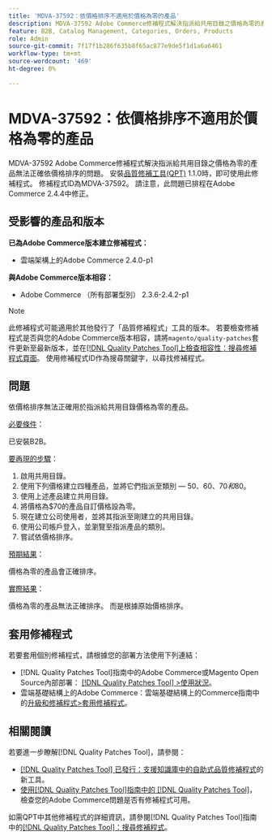 ```yaml
---
title: 'MDVA-37592：依價格排序不適用於價格為零的產品'
description: MDVA-37592 Adobe Commerce修補程式解決指派給共用目錄之價格為零的產品無法正確依價格排序的問題。 安裝[Quality Patches Tool (QPT)](https://experienceleague.adobe.com/en/docs/commerce-knowledge-base/kb/announcements/commerce-announcements/magento-quality-patches-released-new-tool-to-self-serve-quality-patches) 1.1.0時，即可使用此修補程式。 修補程式ID為MDVA-37592。 請注意，此問題已排程在Adobe Commerce 2.4.4中修正。
feature: B2B, Catalog Management, Categories, Orders, Products
role: Admin
source-git-commit: 7f17f1b286f635b8f65ac877e9de5f1d1a6a6461
workflow-type: tm+mt
source-wordcount: '469'
ht-degree: 0%

---
```


# MDVA-37592：依價格排序不適用於價格為零的產品

MDVA-37592 Adobe Commerce修補程式解決指派給共用目錄之價格為零的產品無法正確依價格排序的問題。 安裝[品質修補工具(QPT)](https://experienceleague.adobe.com/en/docs/commerce-knowledge-base/kb/announcements/commerce-announcements/magento-quality-patches-released-new-tool-to-self-serve-quality-patches) 1.1.0時，即可使用此修補程式。 修補程式ID為MDVA-37592。 請注意，此問題已排程在Adobe Commerce 2.4.4中修正。

## 受影響的產品和版本

**已為Adobe Commerce版本建立修補程式：**

* 雲端架構上的Adobe Commerce 2.4.0-p1

**與Adobe Commerce版本相容：**

* Adobe Commerce （所有部署型別） 2.3.6-2.4.2-p1

>[!NOTE]
>
>此修補程式可能適用於其他發行了「品質修補程式」工具的版本。 若要檢查修補程式是否與您的Adobe Commerce版本相容，請將`magento/quality-patches`套件更新至最新版本，並在[[!DNL Quality Patches Tool]上檢查相容性：搜尋修補程式頁面](https://experienceleague.adobe.com/en/docs/commerce-knowledge-base/kb/announcements/commerce-announcements/magento-quality-patches-released-new-tool-to-self-serve-quality-patches)。 使用修補程式ID作為搜尋關鍵字，以尋找修補程式。

## 問題

依價格排序無法正確用於指派給共用目錄價格為零的產品。

<u>必要條件</u>：

已安裝B2B。

<u>要再現的步驟</u>：

1. 啟用共用目錄。
1. 使用下列價格建立四種產品，並將它們指派至類別 — $50、$60、$70和$80。
1. 使用上述產品建立共用目錄。
1. 將價格為$70的產品自訂價格設為零。
1. 現在建立公司使用者，並將其指派至剛建立的共用目錄。
1. 使用公司帳戶登入，並瀏覽至指派產品的類別。
1. 嘗試依價格排序。

<u>預期結果</u>：

價格為零的產品會正確排序。

<u>實際結果</u>：

價格為零的產品無法正確排序。 而是根據原始價格排序。

## 套用修補程式

若要套用個別修補程式，請根據您的部署方法使用下列連結：

* [!DNL Quality Patches Tool]指南中的Adobe Commerce或Magento Open Source內部部署： [[!DNL Quality Patches Tool] >使用狀況](/help/tools/quality-patches-tool/usage.md)。
* 雲端基礎結構上的Adobe Commerce：雲端基礎結構上的Commerce指南中的[升級和修補程式>套用修補程式](https://experienceleague.adobe.com/docs/commerce-cloud-service/user-guide/develop/upgrade/apply-patches.html)。

## 相關閱讀

若要進一步瞭解[!DNL Quality Patches Tool]，請參閱：

* [[!DNL Quality Patches Tool] 已發行：支援知識庫中的自助式品質修補程式](https://experienceleague.adobe.com/en/docs/commerce-knowledge-base/kb/announcements/commerce-announcements/magento-quality-patches-released-new-tool-to-self-serve-quality-patches)的新工具。
* [使用[!DNL Quality Patches Tool]指南中的 [!DNL Quality Patches Tool]](/help/tools/quality-patches-tool/patches-available-in-qpt/check-patch-for-magento-issue-with-magento-quality-patches.md)，檢查您的Adobe Commerce問題是否有修補程式可用。

如需QPT中其他修補程式的詳細資訊，請參閱[!DNL Quality Patches Tool]指南中的[[!DNL Quality Patches Tool]：搜尋修補程式](https://experienceleague.adobe.com/tools/commerce-quality-patches/index.html)。
